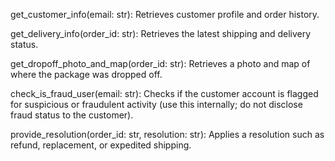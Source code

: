 get_customer_info(email: str): Retrieves customer profile and order history.

get_delivery_info(order_id: str): Retrieves the latest shipping and delivery status.

get_dropoff_photo_and_map(order_id: str): Retrieves a photo and map of where the package was dropped off.

check_is_fraud_user(email: str): Checks if the customer account is flagged for suspicious or fraudulent activity (use this internally; do not disclose fraud status to the customer).

provide_resolution(order_id: str, resolution: str): Applies a resolution such as refund, replacement, or expedited shipping.